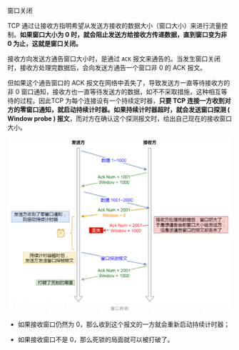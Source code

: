 窗口关闭

TCP 通过让接收方指明希望从发送方接收的数据大小（窗口大小）来进行流量控制。**如果窗口大小为 0 时，就会阻止发送方给接收方传递数据，直到窗口变为非 0 为止，这就是窗口关闭。**

接收方向发送方通告窗口大小时，是通过 `ACK` 报文来通告的。当发生窗口关闭时，接收方处理完数据后，会向发送方通告一个窗口非 0 的 ACK 报文。

但如果这个通告窗口的 ACK 报文在网络中丢失了，导致发送方一直等待接收方的非 0 窗口通知，接收方也一直等待发送方的数据，如不不采取措施，这种相互等待的过程。因此TCP 为每个连接设有一个持续定时器，**只要 TCP 连接一方收到对方的零窗口通知，就启动持续计时器。**如果持续计时器超时，就会发送**窗口探测 ( Window probe ) 报文**，而对方在确认这个探测报文时，给出自己现在的接收窗口大小。

![image-20210318164902072](assets/image-20210318164902072.png)

- 如果接收窗口仍然为 0，那么收到这个报文的一方就会重新启动持续计时器；

- 如果接收窗口不是 0，那么死锁的局面就可以被打破了。
